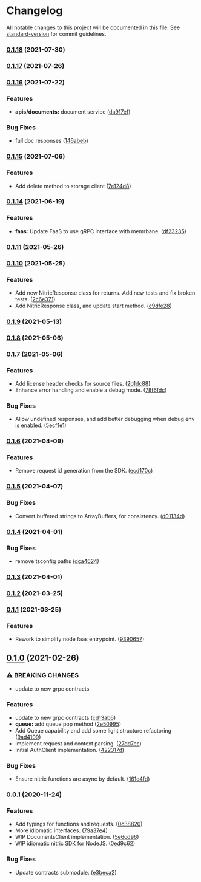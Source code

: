 # Changelog

All notable changes to this project will be documented in this file. See [standard-version](https://github.com/conventional-changelog/standard-version) for commit guidelines.

### [0.1.18](https://github.com/nitrictech/node-sdk/compare/v0.1.17...v0.1.18) (2021-07-30)

### [0.1.17](https://github.com/nitrictech/node-sdk/compare/v0.1.16...v0.1.17) (2021-07-26)

### [0.1.16](https://github.com/nitrictech/node-sdk/compare/v0.1.15...v0.1.16) (2021-07-22)


### Features

* **apis/documents:** document service ([da917ef](https://github.com/nitrictech/node-sdk/commit/da917ef6600b2ded395f8315e4175c223a1d5049))


### Bug Fixes

* full doc responses ([146abeb](https://github.com/nitrictech/node-sdk/commit/146abebf18c6cbdbe8de0f646d4a81c15cfb42c4))

### [0.1.15](https://github.com/nitrictech/node-sdk/compare/v0.1.14...v0.1.15) (2021-07-06)


### Features

* Add delete method to storage client ([7e124d8](https://github.com/nitrictech/node-sdk/commit/7e124d8c8e62a1a1918ce70d88f80c294af9a010))

### [0.1.14](https://github.com/nitrictech/node-sdk/compare/v0.1.13...v0.1.14) (2021-06-19)


### Features

* **faas:** Update FaaS to use gRPC interface with memrbane. ([df23235](https://github.com/nitrictech/node-sdk/commit/df23235a9475150486b36ebe25c686f05f0e9458))

### [0.1.11](https://github.com/nitrictech/node-sdk/compare/v0.1.10...v0.1.11) (2021-05-26)

### [0.1.10](https://github.com/nitrictech/node-sdk/compare/v0.1.9...v0.1.10) (2021-05-25)


### Features

* Add new NitricResponse class for returns. Add new tests and fix broken tests. ([2c6e371](https://github.com/nitrictech/node-sdk/commit/2c6e3719b88b44632afbd7b733edf62a868ed178))
* Add NitricResponse class, and update start method. ([c9dfe28](https://github.com/nitrictech/node-sdk/commit/c9dfe2872b842c5731f23e1355d3718c70686de2))

### [0.1.9](https://github.com/nitrictech/node-sdk/compare/v0.1.8...v0.1.9) (2021-05-13)

### [0.1.8](https://github.com/nitrictech/node-sdk/compare/v0.1.7...v0.1.8) (2021-05-06)

### [0.1.7](https://github.com/nitrictech/node-sdk/compare/v0.1.6...v0.1.7) (2021-05-06)


### Features

* Add license header checks for source files. ([2b1dc88](https://github.com/nitrictech/node-sdk/commit/2b1dc88646f653dbcb0245197aad034df9247954))
* Enhance error handling and enable a debug mode. ([78f6fdc](https://github.com/nitrictech/node-sdk/commit/78f6fdc87876ce06afbf4752c7de9e6eb5ca2130))


### Bug Fixes

* Allow undefined responses, and add better debugging when debug env is enabled.  ([5ecf1e1](https://github.com/nitrictech/node-sdk/commit/5ecf1e17829bfde80acda3134f76c74e49334b38))

### [0.1.6](https://github.com/nitrictech/node-sdk/compare/v0.1.5...v0.1.6) (2021-04-09)


### Features

* Remove request id generation from the SDK. ([ecd170c](https://github.com/nitrictech/node-sdk/commit/ecd170c9f4b0cdd7a0ef2e9fd9680b2f8683a4d0))

### [0.1.5](https://github.com/nitrictech/node-sdk/compare/v0.1.4...v0.1.5) (2021-04-07)


### Bug Fixes

* Convert buffered strings to ArrayBuffers, for consistency. ([d01134d](https://github.com/nitrictech/node-sdk/commit/d01134d58cf638b0f817a331a679a71af1e568ef))

### [0.1.4](https://github.com/nitrictech/node-sdk/compare/v0.1.3...v0.1.4) (2021-04-01)


### Bug Fixes

* remove tsconfig paths ([dca4624](https://github.com/nitrictech/node-sdk/commit/dca462484acd378259bec111b84a9bfec5ae564c))

### [0.1.3](https://github.com/nitrictech/node-sdk/compare/v0.1.2...v0.1.3) (2021-04-01)

### [0.1.2](https://github.com/nitrictech/node-sdk/compare/v0.1.1...v0.1.2) (2021-03-25)

### [0.1.1](https://github.com/nitrictech/node-sdk/compare/v0.1.0...v0.1.1) (2021-03-25)


### Features

* Rework to simplify node faas entrypoint. ([9390657](https://github.com/nitrictech/node-sdk/commit/9390657cd6aa078ee3d7e356beb2b97d7b7422d2))

## [0.1.0](https://github.com/nitrictech/node-sdk/compare/v0.0.1...v0.1.0) (2021-02-26)


### ⚠ BREAKING CHANGES

* update to new grpc contracts

### Features

* update to new grpc contracts ([cd13ab6](https://github.com/nitrictech/node-sdk/commit/cd13ab682ba8508ddfbda4cf18da9f43effa5096))
* **queue:** add queue pop method ([2e50995](https://github.com/nitrictech/node-sdk/commit/2e509956ea366abe9d350ac3bbd2bc1a358d54f4))
* Add Queue capability and add some light structure refactoring ([9ad4109](https://github.com/nitrictech/node-sdk/commit/9ad41097b40ba492f4a5137e56817dec74c88def))
* Implement request and context parsing. ([27dd7ec](https://github.com/nitrictech/node-sdk/commit/27dd7ec522756ec4953e444fedb978a0f6213c1f))
* Initial AuthClient implementation. ([422317d](https://github.com/nitrictech/node-sdk/commit/422317d78558bf2470524a64ad286a1cb4c5ef3b))


### Bug Fixes

* Ensure nitric functions are async by default. ([161c4fd](https://github.com/nitrictech/node-sdk/commit/161c4fd5ec74dee419887b4cbae703d0bfb462e0))

### 0.0.1 (2020-11-24)


### Features

* Add typings for functions and requests. ([0c38820](https://github.com/nitric-dev/node-sdk/commit/0c38820cedd6f3047a235a072c21ecc43a995a70))
* More idiomatic interfaces. ([79a37e4](https://github.com/nitric-dev/node-sdk/commit/79a37e45732ff58666619866ffedb30c84b0efee))
* WIP DocumentsClient implementation. ([5e6cd96](https://github.com/nitric-dev/node-sdk/commit/5e6cd96431f22bc785bd4d61a4540c50a8f673e7))
* WIP idiomatic nitric SDK for NodeJS.  ([0ed9c62](https://github.com/nitric-dev/node-sdk/commit/0ed9c62b8b8be5883017722ad246d077e4bde35f))


### Bug Fixes

* Update contracts submodule. ([e3beca2](https://github.com/nitric-dev/node-sdk/commit/e3beca24d8d069d96466b80c5f37166f10d01bf9))
